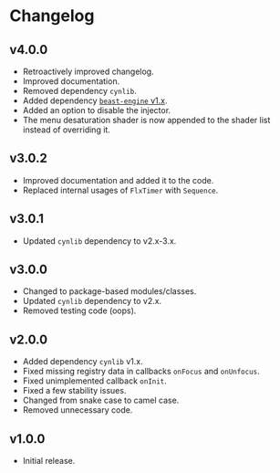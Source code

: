 # Changelog

## v4.0.0

- Retroactively improved changelog.
- Improved documentation.
- Removed dependency `cynlib`.
- Added dependency [`beast-engine` v1.x](https://github.com/rizz-residence/beast-engine/releases).
- Added an option to disable the injector.
- The menu desaturation shader is now appended to the shader list instead of overriding it.

## v3.0.2

- Improved documentation and added it to the code.
- Replaced internal usages of `FlxTimer` with `Sequence`.

## v3.0.1

- Updated `cynlib` dependency to v2.x-3.x.

## v3.0.0

- Changed to package-based modules/classes.
- Updated `cynlib` dependency to v2.x.
- Removed testing code (oops).

## v2.0.0

- Added dependency `cynlib` v1.x.
- Fixed missing registry data in callbacks `onFocus` and `onUnfocus`.
- Fixed unimplemented callback `onInit`.
- Fixed a few stability issues.
- Changed from snake case to camel case.
- Removed unnecessary code.

## v1.0.0

- Initial release.
